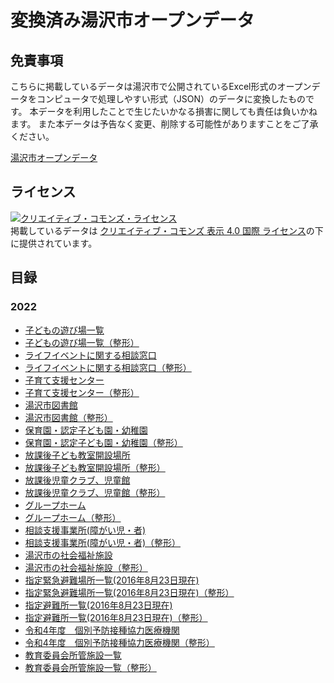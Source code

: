 # 変換済み湯沢市オープンデータ

## 免責事項

こちらに掲載しているデータは湯沢市で公開されているExcel形式のオープンデータをコンピュータで処理しやすい形式（JSON）のデータに変換したものです。
本データを利用したことで生じたいかなる損害に関しても責任は負いかねます。
また本データは予告なく変更、削除する可能性がありますことをご了承ください。

[湯沢市オープンデータ](https://www.city-yuzawa.jp/site/opendata/)

## ライセンス

<a rel="license" href="http://creativecommons.org/licenses/by/4.0/"><img alt="クリエイティブ・コモンズ・ライセンス" style="border-width:0" src="https://i.creativecommons.org/l/by/4.0/88x31.png" /></a><br />掲載しているデータは <a rel="license" href="http://creativecommons.org/licenses/by/4.0/">クリエイティブ・コモンズ 表示 4.0 国際 ライセンス</a>の下に提供されています。

## 目録

### 2022

- [子どもの遊び場一覧](./playgrounds_2022.json)
- [子どもの遊び場一覧（整形）](./playgrounds_2022_pretty.json)
- [ライフイベントに関する相談窓口](./life_event_2022.json)
- [ライフイベントに関する相談窓口（整形）](./life_event_2022_pretty.json)
- [子育て支援センター](./childcare_support_2022.json)
- [子育て支援センター（整形）](./childcare_support_2022_pretty.json)
- [湯沢市図書館](./libraries_2022.json)
- [湯沢市図書館（整形）](./libraries_2022_pretty.json)
- [保育園・認定子ども園・幼稚園](./nurseries_2022.json)
- [保育園・認定子ども園・幼稚園（整形）](./nurseries_2022_pretty.json)
- [放課後子ども教室開設場所](./kids_stations_2022.json)
- [放課後子ども教室開設場所（整形）](./kids_stations_2022_pretty.json)
- [放課後児童クラブ、児童館](./kids_club_2022.json)
- [放課後児童クラブ、児童館（整形）](./kids_club_2022_pretty.json)
- [グループホーム](./grouphome_2022.json)
- [グループホーム（整形）](./grouphome_2022_pretty.json)
- [相談支援事業所(障がい児・者)](./support_for_handicapped_2022.json)
- [相談支援事業所(障がい児・者)（整形）](./support_for_handicapped_2022_pretty.json)
- [湯沢市の社会福祉施設](./social_welfare_facilties_2022.json)
- [湯沢市の社会福祉施設（整形）](./social_welfare_facilties_2022_pretty.json)
- [指定緊急避難場所一覧(2016年8月23日現在)](./emergnecy_evacuation_2022.json)
- [指定緊急避難場所一覧(2016年8月23日現在)（整形）](./emergnecy_evacuation_2022_pretty.json)
- [指定避難所一覧(2016年8月23日現在)](./evacuation_2022.json)
- [指定避難所一覧(2016年8月23日現在)（整形）](./evacuation_2022_pretty.json)
- [令和4年度　個別予防接種協力医療機関](./medical_institutions_2022.json)
- [令和4年度　個別予防接種協力医療機関（整形）](./medical_institutions_2022_pretty.json)
- [教育委員会所管施設一覧](./educational_institutions_2022.json)
- [教育委員会所管施設一覧（整形）](./educational_institutions_2022_pretty.json)
